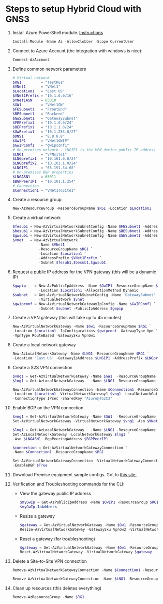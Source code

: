 # Steps to setup Hybrid Cloud with GNS3

1. Install Azure PowerShell module. [Instructions](https://docs.microsoft.com/en-us/powershell/azure/install-az-ps?view=azps-2.4.0)

    ```powershell
    Install-Module -Name Az -AllowClobber -Scope CurrentUser
    ```

2. Connect to Azure Account (the integration with windows is nice):

    ```powershell
    Connect-AzAccount
    ```

3. Define common network parameters

    ```powershell
    # Virtual network
    $RG1         = "TestRG1"
    $VNet1       = "VNet1"
    $Location1   = "East US"
    $VNet1Prefix = "10.1.0.0/16"
    $VNet1ASN    = 65010
    $GW1         = "VNet1GW"
    $FESubnet1   = "FrontEnd"
    $BESubnet1   = "Backend"
    $GwSubnet1   = "GatewaySubnet"
    $FEPrefix1   = "10.1.0.0/24"
    $BEPrefix1   = "10.1.1.0/24"
    $GwPrefix1   = "10.1.255.0/27"
    $DNS1        = "8.8.8.8"
    $GwIP1       = "VNet1GWIP"
    $GwIPConf1   = "gwipconf1"
    # On-premises network - LNGIP1 is the VPN device public IP address
    $LNG1        = "VPNsite1"
    $LNGprefix1  = "10.101.0.0/24"
    $LNGprefix2  = "10.101.1.0/24"
    $LNGIP1      = "65.191.34.68"
    # On-premises BGP properties
    $LNGASN1     = 65011
    $BGPPeerIP1  = "10.101.1.254"
    # Connection
    $Connection1 = "VNet1ToSite1"
    ```

4. Create a resource group

    ```powershell
    New-AzResourceGroup -ResourceGroupName $RG1 -Location $Location1
    ```

5. Create a virtual network

    ```powershell
    $fesub1 = New-AzVirtualNetworkSubnetConfig -Name $FESubnet1 -AddressPrefix $FEPrefix1
    $besub1 = New-AzVirtualNetworkSubnetConfig -Name $BESubnet1 -AddressPrefix $BEPrefix1
    $gwsub1 = New-AzVirtualNetworkSubnetConfig -Name $GWSubnet1 -AddressPrefix $GwPrefix1
    $vnet   = New-AzVirtualNetwork `
                -Name $VNet1 `
                -ResourceGroupName $RG1 `
                -Location $Location1 `
                -AddressPrefix $VNet1Prefix `
                -Subnet $fesub1,$besub1,$gwsub1
    ```

6. Request a public IP address for the VPN gateway (this will be a dynamic IP)

    ```powershell
    $gwpip    = New-AzPublicIpAddress -Name $GwIP1 -ResourceGroupName $RG1 `
                -Location $Location1 -AllocationMethod Dynamic
    $subnet   = Get-AzVirtualNetworkSubnetConfig -Name 'GatewaySubnet' `
                -VirtualNetwork $vnet
    $gwipconf = New-AzVirtualNetworkGatewayIpConfig -Name $GwIPConf1 `
                -Subnet $subnet -PublicIpAddress $gwpip
    ```

7. Create a VPN gateway (this will take up to 45 minutes)

    ```powershell
    New-AzVirtualNetworkGateway -Name $Gw1 -ResourceGroupName $RG1 `
    -Location $Location1 -IpConfigurations $gwipconf -GatewayType Vpn `
    -VpnType RouteBased -GatewaySku VpnGw1
    ```

8. Create a local network gateway

    ```powershell
    New-AzLocalNetworkGateway -Name $LNG1 -ResourceGroupName $RG1 `
    -Location 'East US' -GatewayIpAddress $LNGIP1 -AddressPrefix $LNGprefix1,$LNGprefix2 -EnableBGP $True
    ```

9. Create a S2S VPN connection

    ```powershell
    $vng1 = Get-AzVirtualNetworkGateway -Name $GW1  -ResourceGroupName $RG1
    $lng1 = Get-AzLocalNetworkGateway   -Name $LNG1 -ResourceGroupName $RG1

    New-AzVirtualNetworkGatewayConnection -Name $Connection1 -ResourceGroupName $RG1 `
    -Location $Location1 -VirtualNetworkGateway1 $vng1 -LocalNetworkGateway2 $lng1 `
    -ConnectionType IPsec -SharedKey "Azure@!b2C3"
    ```

10. Enable BGP on the VPN connection

    ```powershell
    $vng1 = Get-AzVirtualNetworkGateway -Name $GW1  -ResourceGroupName $RG1
    Set-AzVirtualNetworkGateway -VirtualNetworkGateway $vng1 -Asn $VNet1ASN

    $lng1 = Get-AzLocalNetworkGateway   -Name $LNG1 -ResourceGroupName $RG1
    Set-AzLocalNetworkGateway -LocalNetworkGateway $lng1 `
    -Asn $LNGASN1 -BgpPeeringAddress $BGPPeerIP1

    $connection = Get-AzVirtualNetworkGatewayConnection `
    -Name $Connection1 -ResourceGroupName $RG1

    Set-AzVirtualNetworkGatewayConnection -VirtualNetworkGatewayConnection $connection `
    -EnableBGP $True
    ```

11. Download Premise equipment sample configs.  Got to [this site.](https://docs.microsoft.com/en-us/azure/vpn-gateway/vpn-gateway-download-vpndevicescript)

12. Verification and Troubleshooting commands for the CLI:

    * View the gateway public IP address

        ```powershell
        $myGwIp = Get-AzPublicIpAddress -Name $GwIP1 -ResourceGroup $RG1
        $myGwIp.IpAddress
        ```

    * Resize a gateway

        ```powershell
        $gateway = Get-AzVirtualNetworkGateway -Name $Gw1 -ResourceGroup $RG1
        Resize-AzVirtualNetworkGateway -GatewaySku VpnGw2 -VirtualNetworkGateway $gateway
        ```

    * Reset a gateway (for troubleshooting)

        ```powershell
        $gateway = Get-AzVirtualNetworkGateway -Name $Gw1 -ResourceGroup $RG1
        Reset-AzVirtualNetworkGateway -VirtualNetworkGateway $gateway
        ```

13. Delete a Site-to-Site VPN connection

    ```powershell
    Remove-AzVirtualNetworkGatewayConnection -Name $Connection1 -ResourceGroupName $RG1

    Remove-AzVirtualNetworkGatewayConnection -Name $LNG1 -ResourceGroupName $RG1
    ```

14. Clean up resources (this deletes everything)

    ```powershell
    Remove-AzResourceGroup -Name $RG1
    ```
